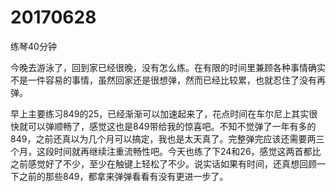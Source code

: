 # 20170628

练琴40分钟

今晚去游泳了，回到家已经很晚，没有怎么练。在有限的时间里兼顾各种事情确实不是一件容易的事情，虽然回家还是很想弹，然而已经比较累，也就忍住了没有再弹。

早上主要练习849的25，已经渐渐可以加速起来了，花点时间在车尔尼上其实很快就可以弹顺畅了，感觉这也是849带给我的惊喜吧。不知不觉弹了一年有多的849，之前还真以为几个月可以搞定，我也是太天真了。完整弹完应该还需要两三个月，这段时间就再继续注重流畅性吧。今天也练了下24和26，感觉这两首都比之前感觉好了不少，至少在触键上轻松了不少。说实话如果有时间，还真想回顾一下之前的那些849，都拿来弹弹看看有没有更进一步了。
